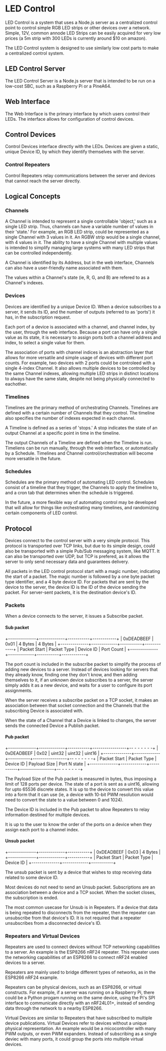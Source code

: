 # LED Control

LED Control is a system that uses a Node.js server as a
centralized control point to control simple RGB LED strips
or other devices over a network. Simple, 12V, common annode
LED Strips can be easily acquired for very low prices (a
5m strip with 300 LEDs is currently around $10 on amazon).

The LED Control system is designed to use similarly low
cost parts to make a centralized control system.

## LED Control Server
The LED Control Server is a Node.js server that is intended
to be run on a low-cost SBC, such as a Raspberry Pi or a
PineA64.

## Web Interface
The Web Interface is the primary interface by which users
control their LEDs. The interface allows for configuration
of control devices.

## Control Devices
Control Devices interface directly with the LEDs.
Devices are given a static, unique Device ID, by which they
identify themselves with the server. 

### Control Repeaters
Control Repeaters relay communications between the server
and devices that cannot reach the server directly.

## Logical Concepts
### Channels
A Channel is intended to represent a single controllable
'object,' such as a single LED strip. Thus, channels can
have a variable number of values in their 'state.' For
example, an RGB LED strip, could be represented as a
single Channel with 3 values in it. An RGBW strip would
be a single channel, with 4 values in it. The ability
to have a single Channel with multiple values is intended
to simplify managing large systems with many LED strips
that can be controlled independently.

A Channel is identified by its Address, but in the web
interface, Channels can also have a user-friendly name
associated with them. 

The values within a Channel's state (ie, R, G, and B)
are refered to as a Channel's indexes.

### Devices
Devices are identified by a unique Device ID. When a
device subscribes to a server, it sends its ID, and the 
number of outputs (referred to as 'ports') it has, in
the subscription request. 

Each port of a device is associated with a channel, and
channel index, by the user, through the web interface.
Because a port can have only a single value as its state,
it is necessary to assign ports both a channel address
and index, to select a single value for them.

The association of ports with channel indices is an
abstraction layer that allows for more versatile and
simple usage of devices with different port counts. For
example, two devices with 2 ports could be controleed with
a single 4-index Channel. It also allows multiple devices
to be controlled by the same Channel indexes, allowing
multiple LED strips in distinct locations to always have
the same state, despite not being physically connected
to eachother.

### Timelines
Timelines are the primary method of orchestrating Channels.
Timelines are defined with a certain number of Channels
that they control. The timeline also specifies the number
of indexes expected in each channel.

A Timeline is defined as a series of 'stops.' A stop
indicates the state of an output Channel at a specific
point in time in the timeline. 

The output Channels of a Timeline are defined when the
Timeline is run.
Timeliens can be run manually, through the web interface,
or automatically by a Schedule.
Timelines and Channel control/orchestration will become
more versatile in the future.

### Schedules
Schedules are the primary method of automating LED control.
Schedules consist of a timeline that they trigger, the
Channels to apply the timeline to, and a cron tab that
determines when the schedule is triggered.

In the future, a more flexible way of automating control
may be developed that will allow for things like 
orchestrating many timelines, and randomizing certain
components of LED control.

## Protocol
Devices connect to the control server with a very simple
protocol. This protocol is transported over TCP links,
but due to its simple design, could also be transported
with a simple Pub/Sub messaging system, like MQTT. It can
also be transported over UDP, but TCP is prefered, as it
allows the server to only send necessary data and guarantees
delivery.

All packets in the LED control protocol start with a magic
number, indicating the start of a packet. The magic number
is followed by a one byte packet type identifier, and a 4
byte device ID. For packets that are sent by the device to 
the server, the device ID is the ID of the device sending
the packet. For server-sent packets, it is the destination
device's ID.

### Packets
When a device connects to the server, it issues a 
Subscribe packet.

#### Sub packet
+--------------+-------------+-----------+------------+
|  0xDEADBEEF  |     0x01    |  4 Bytes  |  4  Bytes  |
+--------------+-------------+-----------+------------+
| Packet Start | Packet Type | Device ID | Port Count |
+--------------+-------------+-----------+------------+

The port count is included in the subscribe packet to simplify
the process of adding new devices to a server. Instead of 
devices looking for servers that they already know, finding
one they don't know, and then adding themselves to it, if
an unknown device subscribes to a server, the server simply
adds it as a new device, and waits for a user to configure 
its port assignments.

When the server receives a subscribe packet on a TCP socket,
it makes an association between that socket connection and
the Channels that the subscribing Device is associated with.

When the state of a Channel that a Device is linked to changes,
the server sends the connected Device a Publish packet.

#### Pub packet
+--------------+-------------+-----------+-----------------+-- - - - - - -+
|  0xDEADBEEF  |     0x02    |   uint32  |     uint32      |     uint16   |
+--------------+-------------+-----------+-----------------+-- - - - - - -+
| Packet Start | Packet Type | Device ID |  Payload Size   | Port N state |
+--------------+-------------+-----------+-----------------+-- - - - - - -+

The Payload Size of the Pub packet is measured in bytes,
thus imposing a limit of 128 ports per device. The state
of a port is sent as a uint16, allowing for upto 65536
discrete states. It is up to the device to convert this
value into a form that it can use (ie, a device with
10-bit PWM resolution would need to convert the state
to a value between 0 and 1024).

The Device ID is included in the Pub packet to allow
Repeaters to relay information destined for multiple
devices.

It is up to the user to know the order of the ports on
a device when they assign each port to a channel index.

#### Unsub packet
+--------------+-------------+-----------+
|  0xDEADBEEF  |     0x03    |  4 Bytes  |
+--------------+-------------+-----------+
| Packet Start | Packet Type | Device ID |
+--------------+-------------+-----------+

The unsub packet is sent by a device that wishes to stop
receiving data related to some device ID.

Most devices do not need to send an Unsub packet.
Subscriptions are an association between a device and
a TCP socket. When the socket closes, the subscription
is ended.

The most common usecase for Unsub is in Repeaters. If
a device that data is being repeated to disconnects from
the repeater, then the repeater can unsubscribe from
that device's ID.
It is not required that a repeater unsubscribes from a 
disconnected device's ID.

### Repeaters and Virtual Devices
Repeaters are used to connect devices without TCP networking
capabilities to a server. An example is the ESP8266 nRF24
repeater. This repeater uses the networking capabilities of
an ESP8266 to connect nRF24 enabled devices to a server.

Repeaters are mainly used to bridge different types of
networks, as in the ESP8266 nRF24 example.

Repeaters can be physical devices, such as an ESP8266, or
virtual constructs. For example, if a server was running on
a Raspberry Pi, there could be a Python progam running on
the same device, using the Pi's SPI interface to communicate
directly with an nRF24L01+, instead of sending data through
the network to a nearby ESP8266.

Virtual Devices are similar to Repeaters that have subscribed
to multiple device publications.
Virtual Devices refer to devices without a unique physical
representation. An example would be a micocontroller with
many PWM outputs, or even PWM expanders. Instead of subscribing
as a single deviec with many ports, it could group the ports
into multiple virtual devices.
